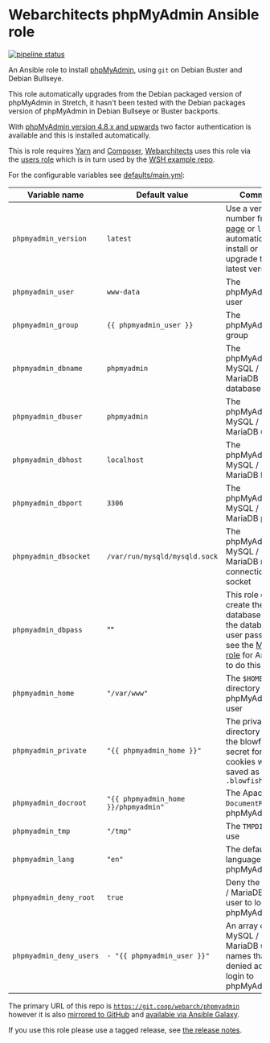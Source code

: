 # Webarchitects phpMyAdmin Ansible role

[![pipeline status](https://git.coop/webarch/phpmyadmin/badges/main/pipeline.svg)](https://git.coop/webarch/phpmyadmin/-/commits/main)

An Ansible role to install [phpMyAdmin](https://www.phpmyadmin.net/), using `git` on Debian Buster and Debian Bullseye.

This role automatically upgrades from the Debian packaged version of phpMyAdmin in Stretch, it hasn't been tested with the Debian packages version of phpMyAdmin in Debian Bullseye or Buster backports.

With [phpMyAdmin version 4.8.x and upwards](https://github.com/phpmyadmin/phpmyadmin/releases) two factor authentication is available and this is installed automatically.

This is role requires [Yarn](https://git.coop/webarch/yarn) and [Composer](https://git.coop/webarch/composer), [Webarchitects](https://www.webarch.coop/) uses this role via the [users role](https://git.coop/webarch/users/) which is in turn used by the [WSH example repo](https://git.coop/webarch/wsh/).

For the configurable variables see [defaults/main.yml](defaults/main.yml):

| Variable name           | Default value                        | Comment                                                                                                                                                        |
|-------------------------|--------------------------------------|----------------------------------------------------------------------------------------------------------------------------------------------------------------|
| `phpmyadmin_version`    | `latest`                             | Use a version number from [this page](https://github.com/phpmyadmin/phpmyadmin/releases) or `latest` to automatically install or upgrade to the latest version |
| `phpmyadmin_user`       | `www-data`                           | The phpMyAdmin user                                                                                                                                            |
| `phpmyadmin_group`      | `{{ phpmyadmin_user }}`              | The phpMyAdmin group                                                                                                                                           |
| `phpmyadmin_dbname`     | `phpmyadmin`                         | The phpMyAdmin MySQL / MariaDB database name                                                                                                                   |
| `phpmyadmin_dbuser`     | `phpmyadmin`                         | The phpMyAdmin MySQL / MariaDB user                                                                                                                            |
| `phpmyadmin_dbhost`     | `localhost`                          | The phpMyAdmin MySQL / MariaDB host                                                                                                                            |
| `phpmyadmin_dbport`     | `3306`                               | The phpMyAdmin MySQL / MariaDB port                                                                                                                            |
| `phpmyadmin_dbsocket`   | `/var/run/mysqld/mysqld.sock`        | The phpMyAdmin MySQL / MariaDB root connection socket                                                                                                          |
| `phpmyadmin_dbpass`     | ""                                   | This role doesn't create the database or set the database user password, see the [MariaDB role](https://git.coop/webarch/mariadb) for Ansible to do this       |
| `phpmyadmin_home`       | `"/var/www"`                         | The `$HOME` directory for the phpMyAdmin user                                                                                                                  |
| `phpmyadmin_private`    | `"{{ phpmyadmin_home }}"`            | The private directory where the blowfish secret for cookies will be saved as `.blowfish.secret`                                                                |
| `phpmyadmin_docroot`    | `"{{ phpmyadmin_home }}/phpmyadmin"` | The Apache `DocumentRoot` for phpMyAdmin                                                                                                                       |
| `phpmyadmin_tmp`        | `"/tmp"`                             | The `TMPDIR` to use                                                                                                                                            |
| `phpmyadmin_lang`       | `"en"`                               | The default language for phpMyAdmin                                                                                                                            |
| `phpmyadmin_deny_root`  | `true`                               | Deny the MySQL / MariaDB `root` user to login to phpMyAdmin                                                                                                    |
| `phpmyadmin_deny_users` | `- "{{ phpmyadmin_user }}"`          | An array of MySQL / MariaDB user names that are denied access to login to phpMyAdmin                                                                           |


The primary URL of this repo is [`https://git.coop/webarch/phpmyadmin`](https://git.coop/webarch/phpmyadmin) however it is also [mirrored to GitHub](https://github.com/webarch-coop/ansible-role-phpmyadmin) and [available via Ansible Galaxy](https://galaxy.ansible.com/chriscroome/phpmyadmin).

If you use this role please use a tagged release, see [the release notes](https://git.coop/webarch/phpmyadmin/-/releases).
